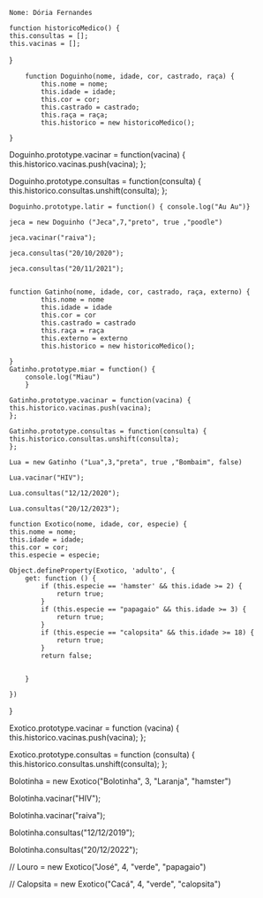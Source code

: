     Nome: Dória Fernandes

    function historicoMedico() {
    this.consultas = [];
    this.vacinas = [];
  }

        function Doguinho(nome, idade, cor, castrado, raça) {
            this.nome = nome;
            this.idade = idade;
            this.cor = cor;
            this.castrado = castrado;
            this.raça = raça;
            this.historico = new historicoMedico();

    }

Doguinho.prototype.vacinar = function(vacina) {
  this.historico.vacinas.push(vacina);
};

Doguinho.prototype.consultas = function(consulta) {
  this.historico.consultas.unshift(consulta);
};

    Doguinho.prototype.latir = function() { console.log("Au Au")}

    jeca = new Doguinho ("Jeca",7,"preto", true ,"poodle")

    jeca.vacinar("raiva");

    jeca.consultas("20/10/2020");

    jeca.consultas("20/11/2021");


    function Gatinho(nome, idade, cor, castrado, raça, externo) {
            this.nome = nome
            this.idade = idade
            this.cor = cor
            this.castrado = castrado
            this.raça = raça
            this.externo = externo
            this.historico = new historicoMedico();

    }
    Gatinho.prototype.miar = function() { 
        console.log("Miau")
        }

    Gatinho.prototype.vacinar = function(vacina) {
    this.historico.vacinas.push(vacina);
    };

    Gatinho.prototype.consultas = function(consulta) {
    this.historico.consultas.unshift(consulta);
    };

    Lua = new Gatinho ("Lua",3,"preta", true ,"Bombaim", false)

    Lua.vacinar("HIV");

    Lua.consultas("12/12/2020");

    Lua.consultas("20/12/2023");

    function Exotico(nome, idade, cor, especie) {
    this.nome = nome;
    this.idade = idade;
    this.cor = cor;
    this.especie = especie;

    Object.defineProperty(Exotico, 'adulto', {
        get: function () {
            if (this.especie == 'hamster' && this.idade >= 2) {
                return true;
            }
            if (this.especie == "papagaio" && this.idade >= 3) {
                return true;
            }
            if (this.especie == "calopsita" && this.idade >= 18) {
                return true;
            }
            return false;


        }

    })
}

Exotico.prototype.vacinar = function (vacina) {
    this.historico.vacinas.push(vacina);
};

Exotico.prototype.consultas = function (consulta) {
    this.historico.consultas.unshift(consulta);
};

Bolotinha = new Exotico("Bolotinha", 3, "Laranja", "hamster")

Bolotinha.vacinar("HIV");

Bolotinha.vacinar("raiva");

Bolotinha.consultas("12/12/2019");

Bolotinha.consultas("20/12/2022");

// Louro = new Exotico("José", 4, "verde", "papagaio")

// Calopsita = new Exotico("Cacá", 4, "verde", "calopsita")




